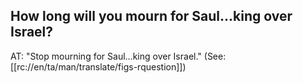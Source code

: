 ## How long will you mourn for Saul...king over Israel? ##

AT: "Stop mourning for Saul...king over Israel." (See: [[rc://en/ta/man/translate/figs-rquestion]])